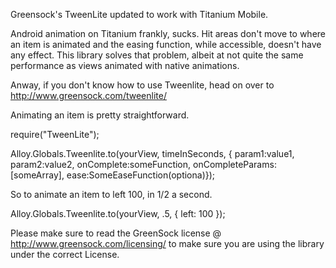 Greensock's TweenLite updated to work with Titanium Mobile.

Android animation on Titanium frankly, sucks. Hit areas don't move to where an item is animated and the easing function, while accessible, doesn't have any effect. This library solves that problem, albeit at not quite the same performance as views animated with native animations. 

Anway, if you don't know how to use Tweenlite, head on over to http://www.greensock.com/tweenlite/


Animating an item is pretty straightforward.

require("TweenLite");

Alloy.Globals.Tweenlite.to(yourView, timeInSeconds, { param1:value1, param2:value2, onComplete:someFunction, onCompleteParams:[someArray], ease:SomeEaseFunction(optiona)});


So to animate an item to left 100, in 1/2 a second.

Alloy.Globals.Tweenlite.to(yourView, .5, { left: 100 });

Please make sure to read the GreenSock license @ http://www.greensock.com/licensing/ to make sure you are using the library under the correct License.

